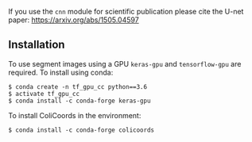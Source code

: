 If you use the `cnn` module for scientific publication please cite the U-net paper: https://arxiv.org/abs/1505.04597

Installation
------------

To use segment images using a GPU ``keras-gpu`` and ``tensorflow-gpu`` are required. To install using conda:

```
$ conda create -n tf_gpu_cc python==3.6
$ activate tf_gpu_cc
$ conda install -c conda-forge keras-gpu
```

To install ColiCoords in the environment:
```
$ conda install -c conda-forge colicoords
```

